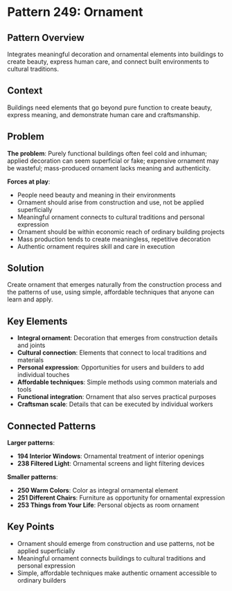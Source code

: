 # Pattern 249: Ornament

## Pattern Overview
Integrates meaningful decoration and ornamental elements into buildings to create beauty, express human care, and connect built environments to cultural traditions.

## Context
Buildings need elements that go beyond pure function to create beauty, express meaning, and demonstrate human care and craftsmanship.

## Problem
**The problem**: Purely functional buildings often feel cold and inhuman; applied decoration can seem superficial or fake; expensive ornament may be wasteful; mass-produced ornament lacks meaning and authenticity.

**Forces at play**:
- People need beauty and meaning in their environments
- Ornament should arise from construction and use, not be applied superficially
- Meaningful ornament connects to cultural traditions and personal expression
- Ornament should be within economic reach of ordinary building projects
- Mass production tends to create meaningless, repetitive decoration
- Authentic ornament requires skill and care in execution

## Solution
Create ornament that emerges naturally from the construction process and the patterns of use, using simple, affordable techniques that anyone can learn and apply.

## Key Elements
- **Integral ornament**: Decoration that emerges from construction details and joints
- **Cultural connection**: Elements that connect to local traditions and materials
- **Personal expression**: Opportunities for users and builders to add individual touches
- **Affordable techniques**: Simple methods using common materials and tools
- **Functional integration**: Ornament that also serves practical purposes
- **Craftsman scale**: Details that can be executed by individual workers

## Connected Patterns
**Larger patterns**:
- **194 Interior Windows**: Ornamental treatment of interior openings
- **238 Filtered Light**: Ornamental screens and light filtering devices

**Smaller patterns**:
- **250 Warm Colors**: Color as integral ornamental element
- **251 Different Chairs**: Furniture as opportunity for ornamental expression
- **253 Things from Your Life**: Personal objects as room ornament

## Key Points
- Ornament should emerge from construction and use patterns, not be applied superficially
- Meaningful ornament connects buildings to cultural traditions and personal expression
- Simple, affordable techniques make authentic ornament accessible to ordinary builders